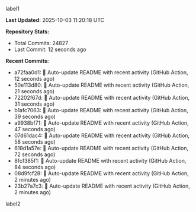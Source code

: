 
label1 
<!-- ACTIVITY_START -->
**Last Updated:** 2025-10-03 11:20:18 UTC

**Repository Stats:**
- Total Commits: 24827
- Last Commit: 12 seconds ago

**Recent Commits:**
- a72faa0d1: 🤖 Auto-update README with recent activity (GitHub Action, 12 seconds ago)
- 50e113d80: 🤖 Auto-update README with recent activity (GitHub Action, 21 seconds ago)
- 72202f67d: 🤖 Auto-update README with recent activity (GitHub Action, 31 seconds ago)
- b1afc7063: 🤖 Auto-update README with recent activity (GitHub Action, 39 seconds ago)
- a9938bf71: 🤖 Auto-update README with recent activity (GitHub Action, 47 seconds ago)
- 07d61dac4: 🤖 Auto-update README with recent activity (GitHub Action, 58 seconds ago)
- 618d1a57e: 🤖 Auto-update README with recent activity (GitHub Action, 72 seconds ago)
- 8fcf385f1: 🤖 Auto-update README with recent activity (GitHub Action, 84 seconds ago)
- 08d9fcf28: 🤖 Auto-update README with recent activity (GitHub Action, 2 minutes ago)
- 23b27a7c3: 🤖 Auto-update README with recent activity (GitHub Action, 2 minutes ago)
<!-- ACTIVITY_END -->

label2
